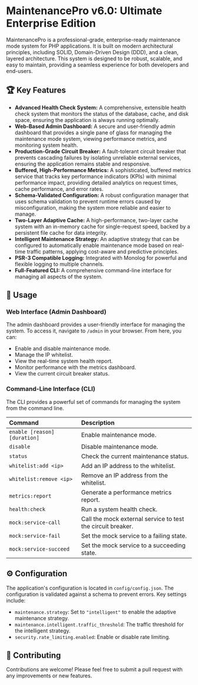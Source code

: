 # MaintenancePro v6.0: Ultimate Enterprise Edition

MaintenancePro is a professional-grade, enterprise-ready maintenance mode system for PHP applications. It is built on modern architectural principles, including SOLID, Domain-Driven Design (DDD), and a clean, layered architecture. This system is designed to be robust, scalable, and easy to maintain, providing a seamless experience for both developers and end-users.

## 🏆 Key Features

*   **Advanced Health Check System:** A comprehensive, extensible health check system that monitors the status of the database, cache, and disk space, ensuring the application is always running optimally.
*   **Web-Based Admin Dashboard:** A secure and user-friendly admin dashboard that provides a single pane of glass for managing the maintenance mode system, viewing performance metrics, and monitoring system health.
*   **Production-Grade Circuit Breaker:** A fault-tolerant circuit breaker that prevents cascading failures by isolating unreliable external services, ensuring the application remains stable and responsive.
*   **Buffered, High-Performance Metrics:** A sophisticated, buffered metrics service that tracks key performance indicators (KPIs) with minimal performance impact, providing detailed analytics on request times, cache performance, and error rates.
*   **Schema-Validated Configuration:** A robust configuration manager that uses schema validation to prevent runtime errors caused by misconfiguration, making the system more reliable and easier to manage.
*   **Two-Layer Adaptive Cache:** A high-performance, two-layer cache system with an in-memory cache for single-request speed, backed by a persistent file cache for data integrity.
*   **Intelligent Maintenance Strategy:** An adaptive strategy that can be configured to automatically enable maintenance mode based on real-time traffic patterns, applying cost-aware and predictive principles.
*   **PSR-3 Compatible Logging:** Integrated with Monolog for powerful and flexible logging to multiple channels.
*   **Full-Featured CLI:** A comprehensive command-line interface for managing all aspects of the system.

## 🚀 Usage

### Web Interface (Admin Dashboard)

The admin dashboard provides a user-friendly interface for managing the system. To access it, navigate to `/admin` in your browser. From here, you can:
*   Enable and disable maintenance mode.
*   Manage the IP whitelist.
*   View the real-time system health report.
*   Monitor performance with the metrics dashboard.
*   View the current circuit breaker status.

### Command-Line Interface (CLI)

The CLI provides a powerful set of commands for managing the system from the command line.

| Command | Description |
| :--- | :--- |
| `enable [reason] [duration]` | Enable maintenance mode. |
| `disable` | Disable maintenance mode. |
| `status` | Check the current maintenance status. |
| `whitelist:add <ip>` | Add an IP address to the whitelist. |
| `whitelist:remove <ip>` | Remove an IP address from the whitelist. |
| `metrics:report` | Generate a performance metrics report. |
| `health:check` | Run a system health check. |
| `mock:service-call` | Call the mock external service to test the circuit breaker. |
| `mock:service-fail` | Set the mock service to a failing state. |
| `mock:service-succeed` | Set the mock service to a succeeding state. |

## ⚙️ Configuration

The application's configuration is located in `config/config.json`. The configuration is validated against a schema to prevent errors. Key settings include:

*   `maintenance.strategy`: Set to `"intelligent"` to enable the adaptive maintenance strategy.
*   `maintenance.intelligent.traffic_threshold`: The traffic threshold for the intelligent strategy.
*   `security.rate_limiting.enabled`: Enable or disable rate limiting.

## 🤝 Contributing

Contributions are welcome! Please feel free to submit a pull request with any improvements or new features.